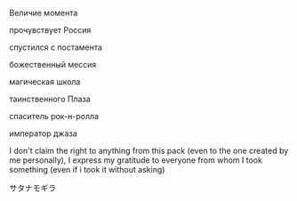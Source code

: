Величие момента

прочувствует Россия

спустился с постамента

божественный мессия

магическая школа

таинственного Плаза

спаситель рок-н-ролла

император джаза


I don't claim the right to anything from this pack (even to the one created by me personally), I express my gratitude to everyone from whom I took something (even if i took it without asking)

サタナモギラ
